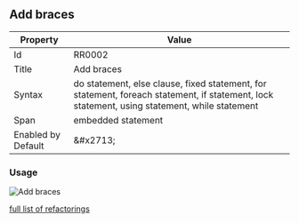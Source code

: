 ## Add braces

| Property | Value |
| -------- | ----- |
| Id | RR0002 |
| Title | Add braces |
| Syntax | do statement, else clause, fixed statement, for statement, foreach statement, if statement, lock statement, using statement, while statement |
| Span | embedded statement |
| Enabled by Default | &\#x2713; |

### Usage

![Add braces](../../images/refactorings/AddBraces.png)

[full list of refactorings](Refactorings.md)